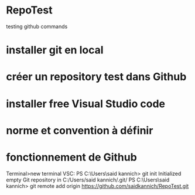 # RepoTest
testing github commands
# installer git en local
# créer un repository test dans Github
# installer free Visual Studio code
# norme et convention à définir
# fonctionnement de Github
Terminal>new terminal
VSC: PS C:\Users\said kannich> git init
Initialized empty Git repository in C:/Users/said kannich/.git/
PS C:\Users\said kannich> git remote add origin https://github.com/saidkannich/RepoTest.git
